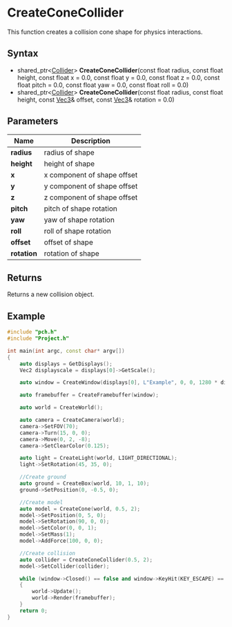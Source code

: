 # CreateConeCollider #
This function creates a collision cone shape for physics interactions.

## Syntax ##
- shared_ptr<[Collider](Collision.md)> **CreateConeCollider**(const float radius, const float height, const float x = 0.0, const float y = 0.0, const float z = 0.0, const float pitch = 0.0, const float yaw = 0.0, const float roll = 0.0)
- shared_ptr<[Collider](Collision.md)> **CreateConeCollider**(const float radius, const float height, const [Vec3](Vec3.md)& offset, const [Vec3](Vec3.md)& rotation = 0.0)

## Parameters ##
|Name|Description|
|---|----|
|**radius**|radius of shape|
|**height**|height of shape|
|**x**|x component of shape offset|
|**y**|y component of shape offset|
|**z**|z component of shape offset|
|**pitch**|pitch of shape rotation|
|**yaw**|yaw of shape rotation|
|**roll**|roll of shape rotation|
|**offset**|offset of shape|
|**rotation**|rotation of shape|

## Returns ##
Returns a new collision object.

## Example ##
```c++
#include "pch.h"
#include "Project.h"

int main(int argc, const char* argv[])
{
    auto displays = GetDisplays();
    Vec2 displayscale = displays[0]->GetScale();

    auto window = CreateWindow(displays[0], L"Example", 0, 0, 1280 * displayscale.x, 720 * displayscale.y);

    auto framebuffer = CreateFramebuffer(window);

    auto world = CreateWorld();

    auto camera = CreateCamera(world);
    camera->SetFOV(70);
    camera->Turn(15, 0, 0);
    camera->Move(0, 2, -8);
    camera->SetClearColor(0.125);

    auto light = CreateLight(world, LIGHT_DIRECTIONAL);
    light->SetRotation(45, 35, 0);

    //Create ground
    auto ground = CreateBox(world, 10, 1, 10);
    ground->SetPosition(0, -0.5, 0);

    //Create model
    auto model = CreateCone(world, 0.5, 2);
    model->SetPosition(0, 5, 0);
    model->SetRotation(90, 0, 0);
    model->SetColor(0, 0, 1);
    model->SetMass(1);
    model->AddForce(100, 0, 0);

    //Create collision
    auto collider = CreateConeCollider(0.5, 2);
    model->SetCollider(collider);

    while (window->Closed() == false and window->KeyHit(KEY_ESCAPE) == false)
    {
        world->Update();
        world->Render(framebuffer);
    }
    return 0;
}
```